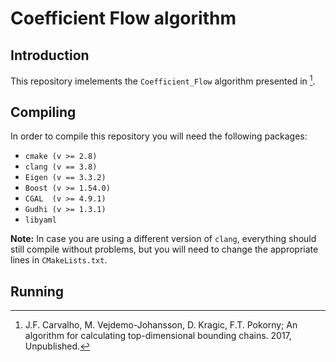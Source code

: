 # Coefficient Flow algorithm

## Introduction
This repository imelements the `Coefficient_Flow` algorithm presented in [^1].

## Compiling

In order to compile this repository you will need the following packages:

- `cmake (v >= 2.8)`
- `clang (v == 3.8)`
- `Eigen (v == 3.3.2)`
- `Boost (v >= 1.54.0)`
- `CGAL  (v >= 4.9.1)`
- `Gudhi (v >= 1.3.1)`
- `libyaml`

**Note:** In case you are using a different version of `clang`, everything should still compile without problems, but you will need to change the appropriate lines in `CMakeLists.txt`.

## Running



[^1]: J.F. Carvalho, M. Vejdemo-Johansson, D. Kragic, F.T. Pokorny; An algorithm for calculating top-dimensional bounding chains. 2017, Unpublished.
